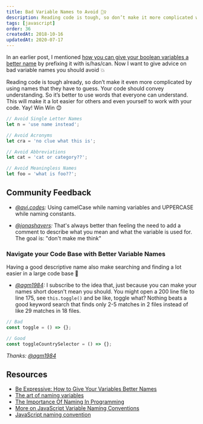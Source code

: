 ```yaml
---
title: Bad Variable Names to Avoid 🙅‍♀️
description: Reading code is tough, so don’t make it more complicated with names that others have to guess. Often, it’s better to spell out the entirety.
tags: [javascript]
order: 36
createdAt: 2018-10-16
updatedAt: 2020-07-17
---
```


In an earlier post, I mentioned [how you can give your boolean variables a better name](https://www.samanthaming.com/tidbits/34-better-boolean-variable-names) by prefixing it with is/has/can. Now I want to give advice on bad variable names you should avoid 💥

Reading code is tough already, so don’t make it even more complicated by using names that they have to guess. Your code should convey understanding. So it’s better to use words that everyone can understand. This will make it a lot easier for others and even yourself to work with your code. Yay! Win Win 😊

```javascript
// Avoid Single Letter Names
let n = 'use name instead';

// Avoid Acronyms
let cra = 'no clue what this is';

// Avoid Abbreviations
let cat = 'cat or category??';

// Avoid Meaningless Names
let foo = 'what is foo??';
```

<markdown-toc></markdown-toc>

## Community Feedback

- _[@avi.codes](https://www.instagram.com/avi.codes/):_ Using camelCase while naming variables and UPPERCASE while naming constants.

- _[@jonashavers](https://www.instagram.com/jonashavers/):_ That's always better than feeling the need to add a comment to describe what you mean and what the variable is used for. The goal is: "don't make me think"

### Navigate your Code Base with Better Variable Names

Having a good descriptive name also make searching and finding a lot easier in a large code base 💯

- _[@agm1984](https://twitter.com/agm1984/status/1048670897895141376):_ I subscribe to the idea that, just because you can make your names short doesn't mean you should. You might open a 200 line file to line 175, see `this.toggle()` and be like, toggle what? Nothing beats a good keyword search that finds only 2-5 matches in 2 files instead of like 29 matches in 18 files.

```javascript
// Bad
const toggle = () => {};

// Good
const toggleCountrySelector = () => {};
```

_Thanks: [@agm1984](https://twitter.com/agm1984/status/1048670897895141376)_

## Resources

- [Be Expressive: How to Give Your Variables Better Names](https://spin.atomicobject.com/2017/11/01/good-variable-names/)
- [The art of naming variables](https://hackernoon.com/the-art-of-naming-variables-52f44de00aad)
- [The Importance Of Naming In Programming](https://carlalexander.ca/importance-naming-programming/)
- [More on JavaScript Variable Naming Conventions](https://www.htmlgoodies.com/html5/javascript/back-by-popular-demand-more-on-javascript-variable-naming-conventions.html)
- [JavaScript naming convention](http://trungk18.github.io/experience/javascript-naming-convention/)
